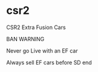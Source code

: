 # csr2
CSR2 Extra Fusion Cars

BAN WARNING

Never go Live with an EF car

Always sell EF cars before SD end
